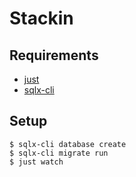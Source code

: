 # Stackin

## Requirements

- [just](https://just.systems)
- [sqlx-cli](https://crates.io/crates/sqlx-cli)

## Setup

```console
$ sqlx-cli database create
$ sqlx-cli migrate run
$ just watch
```

